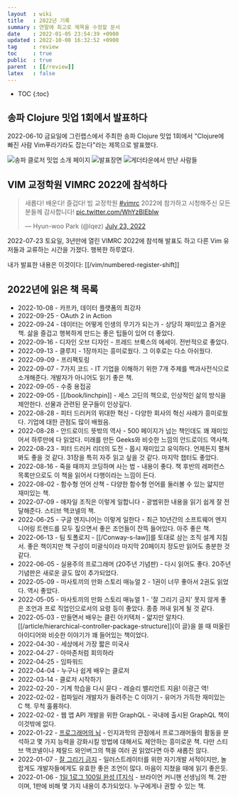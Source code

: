 ```yaml
---
layout  : wiki
title   : 2022년 기록
summary : 연말에 회고로 제목을 수정할 문서
date    : 2022-01-05 23:54:39 +0900
updated : 2022-10-08 16:32:52 +0900
tag     : review
toc     : true
public  : true
parent  : [[/review]]
latex   : false
---
```

* TOC
{:toc}

## 송파 Clojure 밋업 1회에서 발표하다

2022-06-10 금요일에 그린랩스에서 주최한 송파 Clojure 밋업 1회에서 "Clojure에 빠진 사람 Vim푸라기라도 잡는다"라는 제목으로 발표했다.

![송파 클로저 밋업 소개 페이지]( ./festa-songpa-clojure-1.jpg )
![발표장면]( ./songpa-slide.png )
![게더타운에서 만난 사람들]( ./songpa-gather.png )

## VIM 교정학원 VIMRC 2022에 참석하다

<blockquote class="twitter-tweet"><p lang="ko" dir="ltr">새롭다! 배운다! 즐겁다! 빔 교정학원 <a href="https://twitter.com/hashtag/vimrc?src=hash&amp;ref_src=twsrc%5Etfw">#vimrc</a> 2022에 참가하고 시청해주신 모든 분들께 감사합니다! <a href="https://t.co/WhYzBIEblw">pic.twitter.com/WhYzBIEblw</a></p>&mdash; Hyun-woo Park (@lqez) <a href="https://twitter.com/lqez/status/1550770713287868418?ref_src=twsrc%5Etfw">July 23, 2022</a></blockquote> <script async src="https://platform.twitter.com/widgets.js" charset="utf-8"></script>

2022-07-23 토요일, 3년만에 열린 VIMRC 2022에 참석해 발표도 하고 다른 Vim 유저들과 교류하는 시간을 가졌다. 행복한 하루였다.

내가 발표한 내용은 이것이다: [[/vim/numbered-register-shift]]

## 2022년에 읽은 책 목록

- 2022-10-08 - 카프카, 데이터 플랫폼의 최강자
- 2022-09-25 - OAuth 2 in Action
- 2022-09-24 - 데이터는 어떻게 인생의 무기가 되는가 - 상당히 재미있고 즐거운 책. 삶을 즐겁고 행복하게 만드는 좋은 팁들이 있어 더 좋았다.
- 2022-09-16 - 디자인 오브 디자인 - 프레드 브룩스의 에세이. 전반적으로 좋았다.
- 2022-09-13 - 클루지 - 1장까지는 흥미로웠다. 그 이후로는 다소 아쉬웠다.
- 2022-09-09 - 프리팩토링
- 2022-09-07 - 7가지 코드 - IT 기업을 이해하기 위한 7개 주제를 백과사전식으로 소개해준다. 개발자가 아니어도 읽기 좋은 책.
- 2022-09-05 - 수중 용접공
- 2022-09-05 - [[/book/linchpin]] - 세스 고딘의 책으로, 인상적인 삶의 방식을 제안한다. 선물과 관련된 문구들이 인상깊다.
- 2022-08-28 - 피터 드러커의 위대한 혁신 - 다양한 회사의 혁신 사례가 흥미로웠다. 기업에 대한 관점도 많이 배웠음.
- 2022-08-28 - 안드로이드 뜻밖의 역사 - 500 페이지가 넘는 책인데도 꽤 재미있어서 하루만에 다 읽었다. 미래를 만든 Geeks와 비슷한 느낌의 안드로이드 역사책.
- 2022-08-23 - 피터 드러커 리더의 도전 - 몹시 재미있고 유익하다. 언제든지 펼쳐봐도 좋을 것 같다. 31장을 특히 자주 읽고 싶을 것 같다. 마지막 챕터도 좋았다.
- 2022-08-16 - 죽을 때까지 코딩하며 사는 법 - 내용이 좋다. 책 후반의 레퍼런스 목록만으로도 이 책을 읽어서 다행이라는 느낌이 든다.
- 2022-08-02 - 함수형 언어 산책 - 다양한 함수형 언어를 둘러볼 수 있는 얇지만 재미있는 책.
- 2022-07-09 - 애자일 조직은 이렇게 일합니다 - 광범위한 내용을 읽기 쉽게 잘 전달해준다. 스티브 맥코넬의 책.
- 2022-06-25 - 구글 엔지니어는 이렇게 일한다 - 최근 10년간의 소프트웨어 엔지니어링 트렌드를 모두 짚으면서 좋은 조언들이 잔뜩 들어있다. 아주 좋은 책.
- 2022-06-13 - 팀 토폴로지 - [[/Conway-s-law]]를 토대로 삼는 조직 설계 지침서. 좋은 책이지만 책 구성이 미괄식이라 마지막 20페이지 정도만 읽어도 충분한 것 같다.
- 2022-06-05 - 실용주의 프로그래머 (20주년 기념판) - 다시 읽어도 좋다. 20주년 기념판은 새로운 글도 많이 추가되었다.
- 2022-05-09 - 마사토끼의 만화 스토리 매뉴얼 2 - 1권이 너무 좋아서 2권도 읽었다. 역시 좋았다.
- 2022-05-05 - 마사토끼의 만화 스토리 매뉴얼 1 - '잘 그리기 금지' 못지 않게 좋은 조언과 프로 직업인으로서의 요령 등이 좋았다. 종종 꺼내 읽게 될 것 같다.
- 2022-05-03 - 만들면서 배우는 클린 아키텍처 - 얇지만 알차다. [[/article/hierarchical-controller-package-structure]]{이 글}을 쓸 때 떠올린 아이디어와 비슷한 이야기가 꽤 들어있는 책이었다.
- 2022-04-30 - 세상에서 가장 짧은 미국사
- 2022-04-27 - 아마존처럼 회의하라
- 2022-04-25 - 임파워드
- 2022-04-04 - 누구나 쉽게 배우는 클로저
- 2022-03-14 - 클로저 시작하기
- 2022-02-20 - 기계 학습을 다시 묻다 - 레슬리 밸리언트 지음! 이광근 역!
- 2022-02-02 - 컴파일러 개발자가 들려주는 C 이야기 - 유머가 가득한 재미있는 C 책. 무척 훌륭하다.
- 2022-02-02 - 웹 앱 API 개발을 위한 GraphQL - 국내에 출시된 GraphQL 책이 이것밖에 없다.
- 2022-01-22 - [프로그래머의 뇌]( https://careerly.co.kr/comments/49015?utm_campaign=self-share ) - 인지과학의 관점에서 프로그래머들의 활동을 분석하고 몇 가지 능력을 강화시킬 방법에 대해서도 제안하는 흥미로운 책. 다만 스티브 맥코넬이나 제랄드 와인버그의 책을 여러 권 읽었다면 아주 새롭진 않다.
- 2022-01-07 - [잘 그리기 금지]( https://careerly.co.kr/profiles/403482 ) - 일러스트레이터를 위한 자기개발 서적이지만, 놀랍게도 개발자들에게도 유효한 좋은 조언이 많다. 마음이 지쳤을 때에 읽기 좋은듯.
- 2022-01-06 - [1일 1로그 100일 완성 IT지식]( https://careerly.co.kr/comments/47361?utm_campaign=self-share ) - 브라이언 커니핸 선생님의 책. 2판이며, 1판에 비해 몇 가지 내용이 추가되었다. 누구에게나 권할 수 있는 책.

